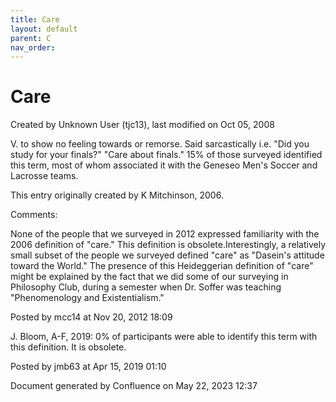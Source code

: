 ```yaml
---
title: Care
layout: default
parent: C
nav_order:
---
```


# Care

Created by  Unknown User (tjc13), last modified on Oct 05, 2008

V. to show no feeling towards or remorse. Said sarcastically i.e. &quot;Did you study for your finals?&quot; &quot;Care about finals.&quot; 15% of those surveyed identified this term, most of whom associated it with the Geneseo Men's Soccer and Lacrosse teams.

This entry originally created by K Mitchinson, 2006.

Comments:

None of the people that we surveyed in 2012 expressed familiarity with the 2006 definition of &quot;care.&quot; This definition is obsolete.Interestingly, a relatively small subset of the people we surveyed defined &quot;care&quot; as &quot;Dasein's attitude toward the World.&quot; The presence of this Heideggerian definition of &quot;care&quot; might be explained by the fact that we did some of our surveying in Philosophy Club, during a semester when Dr. Soffer was teaching &quot;Phenomenology and Existentialism.&quot; 

Posted by mcc14 at Nov 20, 2012 18:09

J. Bloom, A-F, 2019: 0% of participants were able to identify this term with this definition. It is obsolete. 

Posted by jmb63 at Apr 15, 2019 01:10

Document generated by Confluence on May 22, 2023 12:37



